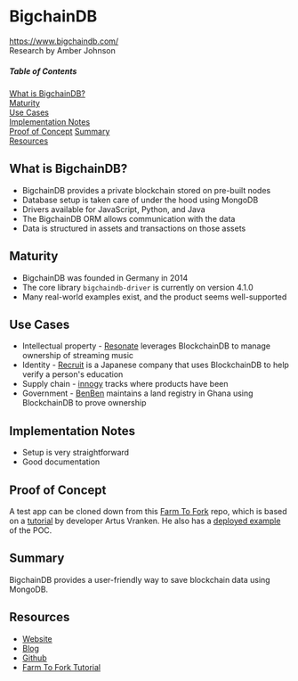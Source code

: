 # BigchainDB
https://www.bigchaindb.com/  
Research by Amber Johnson

##### Table of Contents  
[What is BigchainDB?](#what-is-bigchaindb)  
[Maturity](#maturity)  
[Use Cases](#use-cases)  
[Implementation Notes](#implementation-notes)  
[Proof of Concept](#proof-of-concept)
[Summary](#summary)  
[Resources](#resources)

## What is BigchainDB?

* BigchainDB provides a private blockchain stored on pre-built nodes
* Database setup is taken care of under the hood using MongoDB
* Drivers available for JavaScript, Python, and Java
* The BigchainDB ORM allows communication with the data
* Data is structured in assets and transactions on those assets

## Maturity

* BigchainDB was founded in Germany in 2014
* The core library `bigchaindb-driver` is currently on version 4.1.0
* Many real-world examples exist, and the product seems well-supported

## Use Cases

* Intellectual property - [Resonate](https://resonate.is/) leverages BlockchainDB to manage ownership of streaming music
* Identity - [Recruit](http://recruit-tech.co.jp/) is a Japanese company that uses BlockchainDB to help verify a person's education
* Supply chain - [innogy](https://www.innogy.com/web/cms/en/3087918/for-your-home/) tracks where products have been
* Government - [BenBen](http://www.benben.com.gh/) maintains a land registry in Ghana using BlockchainDB to prove ownership 

## Implementation Notes

* Setup is very straightforward
* Good documentation

## Proof of Concept
A test app can be cloned down from this [Farm To Fork](https://github.com/amberjohnsonsmile/farm-to-fork) repo, which is based on a [tutorial](https://medium.com/wearetheledger/bigchaindb-a-hands-on-approach-42e1d3b4e7a) by developer Artus Vranken. He also has a [deployed example](https://artus.github.io/FarmToFork/) of the POC.

## Summary
BigchainDB provides a user-friendly way to save blockchain data using MongoDB.

## Resources

* [Website](https://www.bigchaindb.com/)
* [Blog](https://blog.bigchaindb.com/)
* [Github](https://github.com/bigchaindb/bigchaindb)
* [Farm To Fork Tutorial](https://medium.com/wearetheledger/bigchaindb-a-hands-on-approach-42e1d3b4e7a)
